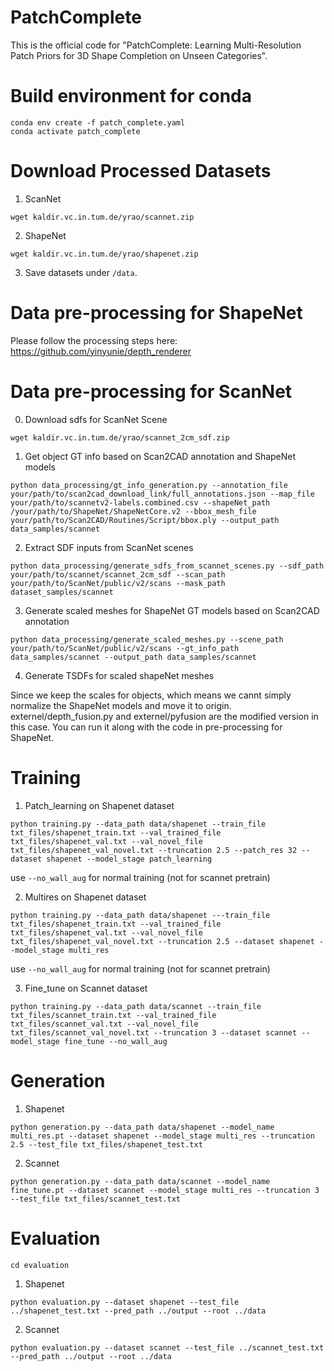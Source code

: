 # PatchComplete
This is the official code for "PatchComplete: Learning Multi-Resolution Patch Priors for 3D Shape Completion on Unseen Categories".

# Build environment for conda
```
conda env create -f patch_complete.yaml
conda activate patch_complete
```

# Download Processed Datasets

1. ScanNet
```
wget kaldir.vc.in.tum.de/yrao/scannet.zip
```

2. ShapeNet 
```
wget kaldir.vc.in.tum.de/yrao/shapenet.zip
```

3. Save datasets under `/data`.


# Data pre-processing for ShapeNet

Please follow the processing steps here: https://github.com/yinyunie/depth_renderer

# Data pre-processing for ScanNet

0. Download sdfs for ScanNet Scene
```
wget kaldir.vc.in.tum.de/yrao/scannet_2cm_sdf.zip
```

1. Get object GT info based on Scan2CAD annotation and ShapeNet models
```
python data_processing/gt_info_generation.py --annotation_file your/path/to/scan2cad_download_link/full_annotations.json --map_file your/path/to/scannetv2-labels.combined.csv --shapeNet_path /your/path/to/ShapeNet/ShapeNetCore.v2 --bbox_mesh_file your/path/to/Scan2CAD/Routines/Script/bbox.ply --output_path data_samples/scannet
```

2. Extract SDF inputs from ScanNet scenes
```
python data_processing/generate_sdfs_from_scannet_scenes.py --sdf_path your/path/to/scannet/scannet_2cm_sdf --scan_path your/path/to/ScanNet/public/v2/scans --mask_path dataset_samples/scannet
``` 

3. Generate scaled meshes for ShapeNet GT models based on Scan2CAD annotation
```
python data_processing/generate_scaled_meshes.py --scene_path your/path/to/ScanNet/public/v2/scans --gt_info_path data_samples/scannet --output_path data_samples/scannet
```

4. Generate TSDFs for scaled shapeNet meshes

Since we keep the scales for objects, which means we cannt simply normalize the ShapeNet models and move it to origin. 
externel/depth_fusion.py and externel/pyfusion are the modified version in this case. You can run it along with the code in pre-processing for ShapeNet.

# Training

1. Patch_learning on Shapenet dataset
```
python training.py --data_path data/shapenet --train_file txt_files/shapenet_train.txt --val_trained_file txt_files/shapenet_val.txt --val_novel_file txt_files/shapenet_val_novel.txt --truncation 2.5 --patch_res 32 --dataset shapenet --model_stage patch_learning
```
use `--no_wall_aug` for normal training (not for scannet pretrain)

2. Multires on Shapenet dataset
```
python training.py --data_path data/shapenet ---train_file txt_files/shapenet_train.txt --val_trained_file txt_files/shapenet_val.txt --val_novel_file txt_files/shapenet_val_novel.txt --truncation 2.5 --dataset shapenet --model_stage multi_res
```
use `--no_wall_aug` for normal training (not for scannet pretrain)

3. Fine_tune on Scannet dataset
```
python training.py --data_path data/scannet --train_file txt_files/scannet_train.txt --val_trained_file txt_files/scannet_val.txt --val_novel_file txt_files/scannet_val_novel.txt --truncation 3 --dataset scannet --model_stage fine_tune --no_wall_aug
```

# Generation

1. Shapenet
```
python generation.py --data_path data/shapenet --model_name multi_res.pt --dataset shapenet --model_stage multi_res --truncation 2.5 --test_file txt_files/shapenet_test.txt
```
2. Scannet
```
python generation.py --data_path data/scannet --model_name fine_tune.pt --dataset scannet --model_stage multi_res --truncation 3 --test_file txt_files/scannet_test.txt
```

# Evaluation
```
cd evaluation
```
1. Shapenet
```
python evaluation.py --dataset shapenet --test_file ../shapenet_test.txt --pred_path ../output --root ../data
```
2. Scannet
```
python evaluation.py --dataset scannet --test_file ../scannet_test.txt --pred_path ../output --root ../data
```
